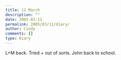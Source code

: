 ```yaml
---
title: 11 March
description: ""
date: 2005-03-11
permalink: 2005/03/11/diary/
author: Cindy
comments: []
type: Diary
---
```


L+M back. Tried + out of sorts. John back to school.
